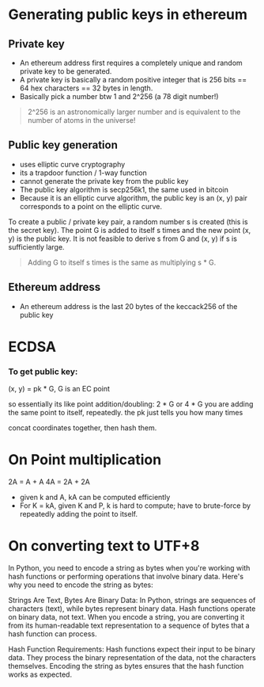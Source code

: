 # Generating public keys in ethereum

## Private key

- An ethereum address first requires a completely unique and random private key to be generated.
- A private key is basically a random positive integer that is 256 bits == 64 hex characters == 32 bytes in length. 
- Basically pick a number btw 1 and 2^256 (a 78 digit number!)

> 2^256 is an astronomically larger number and is equivalent to the number of atoms in the universe!

## Public key generation

- uses elliptic curve cryptography
- its a trapdoor function / 1-way function
- cannot generate the private key from the public key
- The public key algorithm is secp256k1, the same used in bitcoin
- Because it is an elliptic curve algorithm, the public key is an (x, y) pair corresponds to a point on the elliptic curve.

To create a public / private key pair, a random number s is created (this is the secret key).
The point G is added to itself s times and the new point (x, y) is the public key. 
It is not feasible to derive s from G and (x, y) if s is sufficiently large.

> Adding G to itself s times is the same as multiplying s * G. 

## Ethereum address

- An ethereum address is the last 20 bytes of the keccack256 of the public key


# ECDSA 

### To get public key:
(x, y) = pk * G, G is an EC point

so essentially its like point addition/doubling: 2 * G or 4 * G
 you are adding the same point to itself, repeatedly.
 the pk just tells you how many times

concat coordinates together,
then hash them.

# On Point multiplication

2A = A + A
4A = 2A + 2A

- given k and A, kA can be computed efficiently
- For K = kA, given K and P, k is hard to compute; have to brute-force by repeatedly adding the point to itself.

# On converting text to UTF+8
In Python, you need to encode a string as bytes when you're working with hash functions or performing operations that involve binary data. Here's why you need to encode the string as bytes:

Strings Are Text, Bytes Are Binary Data: In Python, strings are sequences of characters (text), while bytes represent binary data. Hash functions operate on binary data, not text. When you encode a string, you are converting it from its human-readable text representation to a sequence of bytes that a hash function can process.

Hash Function Requirements: Hash functions expect their input to be binary data. They process the binary representation of the data, not the characters themselves. Encoding the string as bytes ensures that the hash function works as expected.

